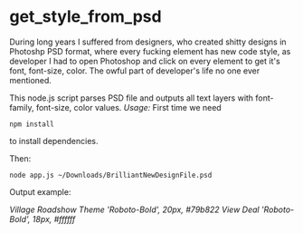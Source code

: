 # get_style_from_psd
During long years I suffered from designers, who created shitty designs in Photoshp PSD format, where every fucking element has new code style, as developer I had to open Photoshop and click on every element to get it's font, font-size, color. The owful part of developer's life no one ever mentioned.

This node.js script parses PSD file and outputs all text layers with font-family, font-size, color values.
*Usage:* 
First time we need 
```
npm install
```
to install dependencies.

Then:
```
node app.js ~/Downloads/BrilliantNewDesignFile.psd
```
Output example:

*Village Roadshow Theme 'Roboto-Bold', 20px, #79b822
View Deal 'Roboto-Bold', 18px, #ffffff*
